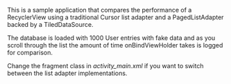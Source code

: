 This is a sample application that compares the performance of a RecyclerView using a traditional 
Cursor list adapter and a PagedListAdapter backed by a TiledDataSource.

The database is loaded with 1000 User entries with fake data and as you scroll through the list the 
amount of time onBindViewHolder takes is logged for comparison.
 
Change the fragment class in _activity_main.xml_ if you want to switch between the list adapter 
implementations.